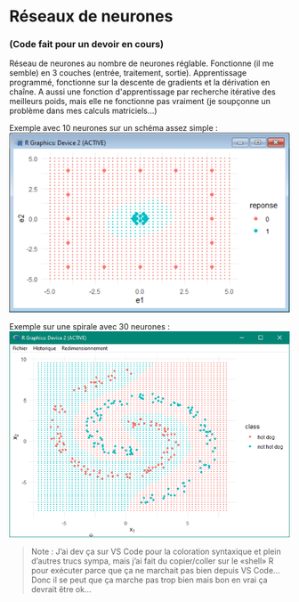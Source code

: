 # Réseaux de neurones
### (Code fait pour un devoir en cours)
Réseau de neurones au nombre de neurones réglable. Fonctionne (il me semble) en 3 couches (entrée, traitement, sortie).
Apprentissage programmé, fonctionne sur la descente de gradients et la dérivation en chaîne. A aussi une fonction d'apprentissage par recherche itérative des meilleurs poids, mais elle ne fonctionne pas vraiment (je soupçonne un problème dans mes calculs matriciels...)

Exemple avec 10 neurones sur un schéma assez simple :
![image-20220109012116766](readme.assets/image-20220109012116766.png)

Exemple sur une spirale avec 30 neurones :
![image-20220109012129041](readme.assets/image-20220109012129041.png)

> Note : J’ai dev ça sur VS Code pour la coloration syntaxique et plein d’autres trucs sympa, mais j’ai fait du copier/coller sur le «shell» R pour exécuter parce que ça ne marchait pas bien depuis VS Code... Donc il se peut que ça marche pas trop bien mais bon en vrai ça devrait être ok...